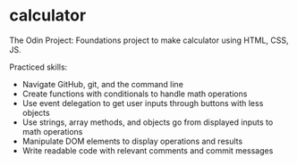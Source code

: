 # calculator
The Odin Project: Foundations project to make calculator using HTML, CSS, JS.

Practiced skills:
- Navigate GitHub, git, and the command line
- Create functions with conditionals to handle math operations
- Use event delegation to get user inputs through buttons with less objects
- Use strings, array methods, and objects go from displayed inputs to math operations
- Manipulate DOM elements to display operations and results
- Write readable code with relevant comments and commit messages